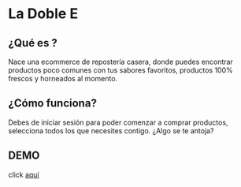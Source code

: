 # La Doble E

## ¿Qué es ?
Nace una ecommerce de repostería casera, donde puedes encontrar productos poco comunes con tus sabores favoritos, productos 100% frescos y horneados al momento.

## ¿Cómo funciona?
Debes de iniciar sesión para poder comenzar a comprar productos, selecciona todos los que necesites contigo. ¿Algo se te antoja?




## DEMO
click [aquí](https://ladoble-e.netlify.com)
